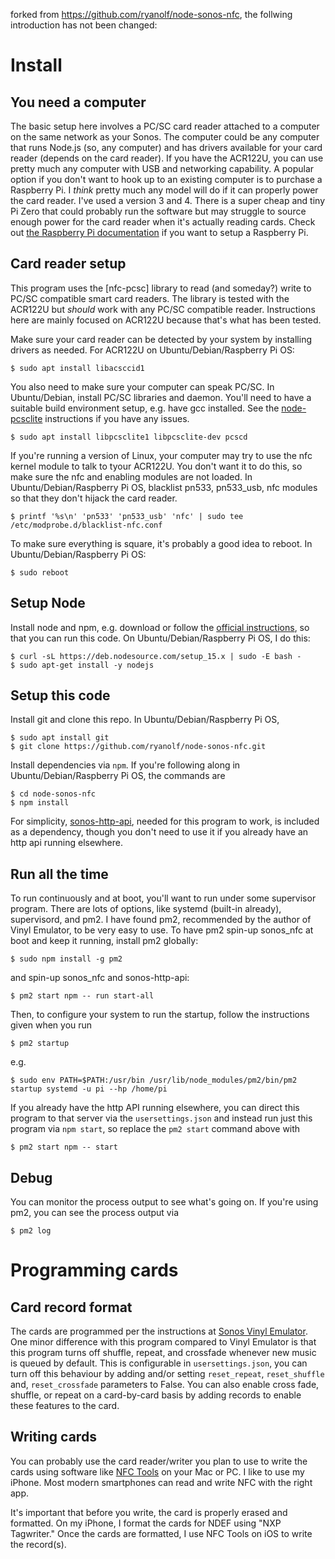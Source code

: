 forked from https://github.com/ryanolf/node-sonos-nfc, the follwing introduction has not been changed:

# Install

## You need a computer

The basic setup here involves a PC/SC card reader attached to a computer on the same network as your Sonos. The computer could be any computer that runs Node.js (so, any computer) and has drivers available for your card reader (depends on the card reader). If you have the ACR122U, you can use pretty much any computer with USB and networking capability. A popular option if you don't want to hook up to an existing computer is to purchase a Raspberry Pi. I _think_ pretty much any model will do if it can properly power the card reader. I've used a version 3 and 4. There is a super cheap and tiny Pi Zero that could probably run the software but may struggle to source enough power for the card reader when it's actually reading cards. Check out [the Raspberry Pi documentation](https://www.raspberrypi.org/documentation/) if you want to setup a Raspberry Pi.

## Card reader setup

This program uses the [nfc-pcsc] library to read (and someday?) write to PC/SC compatible smart card readers. The library is tested with the ACR122U but _should_ work with any PC/SC compatible reader. Instructions here are mainly focused on ACR122U because that's what has been tested.

Make sure your card reader can be detected by your system by installing drivers as needed. For ACR122U on Ubuntu/Debian/Raspberry Pi OS:

```
$ sudo apt install libacsccid1
```

You also need to make sure your computer can speak PC/SC. In Ubuntu/Debian, install PC/SC libraries and daemon. You'll need to have a suitable build environment setup, e.g. have gcc installed. See the [node-pcsclite](https://github.com/pokusew/node-pcsclite) instructions if you have any issues.

```
$ sudo apt install libpcsclite1 libpcsclite-dev pcscd
```

If you're running a version of Linux, your computer may try to use the nfc kernel module to talk to tyour ACR122U. You don't want it to do this, so make sure the nfc and enabling modules are not loaded. In Ubuntu/Debian/Raspberry Pi OS, blacklist pn533, pn533_usb, nfc modules so that they don't hijack the card reader.

```
$ printf '%s\n' 'pn533' 'pn533_usb' 'nfc' | sudo tee /etc/modprobe.d/blacklist-nfc.conf
```

To make sure everything is square, it's probably a good idea to reboot. In Ubuntu/Debian/Raspberry Pi OS:

```
$ sudo reboot
```

## Setup Node

Install node and npm, e.g. download or follow the [official instructions](https://nodejs.org/en/download/),
so that you can run this code. On Ubuntu/Debian/Raspberry Pi OS, I do this:

```
$ curl -sL https://deb.nodesource.com/setup_15.x | sudo -E bash -
$ sudo apt-get install -y nodejs
```

## Setup this code

Install git and clone this repo. In Ubuntu/Debian/Raspberry Pi OS,

```
$ sudo apt install git
$ git clone https://github.com/ryanolf/node-sonos-nfc.git
```

Install dependencies via `npm`. If you're following along in Ubuntu/Debian/Raspberry Pi OS, the commands are

```
$ cd node-sonos-nfc
$ npm install
```

For simplicity, [sonos-http-api](https://github.com/jishi/node-sonos-http-api), needed for this program to work, is included as a dependency, though you don't need to use it if you already have an http api running elsewhere.

## Run all the time

To run continuously and at boot, you'll want to run under some supervisor program. There are lots of options, like systemd (built-in already), supervisord, and pm2. I have found pm2, recommended by the author of Vinyl Emulator, to be very easy to use. To have pm2 spin-up sonos_nfc at boot and keep it
running, install pm2 globally:

```
$ sudo npm install -g pm2
```

and spin-up sonos_nfc and sonos-http-api:

```
$ pm2 start npm -- run start-all
```

Then, to configure your system to run the startup, follow the instructions given when you run

```
$ pm2 startup
```

e.g.

```
$ sudo env PATH=$PATH:/usr/bin /usr/lib/node_modules/pm2/bin/pm2 startup systemd -u pi --hp /home/pi
```

If you already have the http API running elsewhere, you can direct this program to that server via the `usersettings.json` and instead run just this program via `npm start`, so replace the `pm2 start` command above with

```
$ pm2 start npm -- start
```

## Debug

You can monitor the process output to see what's going on. If you're using pm2, you can see the process output via

```
$ pm2 log
```

# Programming cards

## Card record format

The cards are programmed per the instructions at [Sonos Vinyl Emulator](https://github.com/hankhank10/vinylemulator). One minor difference with this program compared to Vinyl Emulator is that this program turns off shuffle, repeat, and crossfade whenever new music is queued by default. This is configurable in `usersettings.json`, you can turn off this behaviour by adding and/or setting `reset_repeat`, `reset_shuffle` and, `reset_crossfade` parameters to False. You can also enable cross fade, shuffle, or repeat on a card-by-card basis by adding records to enable these features to the card.

## Writing cards

You can probably use the card reader/writer you plan to use to write the cards using software like [NFC Tools](https://www.wakdev.com/en/apps/nfc-tools-pc-mac.html) on your Mac or PC. I like to use my iPhone. Most modern smartphones can read and write NFC with the right app.

It's important that before you write, the card is properly erased and formatted. On my iPhone, I format the cards for NDEF using "NXP Tagwriter." Once the cards are formatted, I use NFC Tools on iOS to write the record(s).
